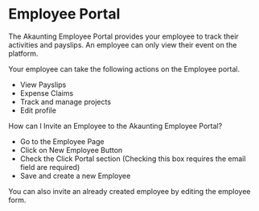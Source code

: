 Employee Portal
======

The Akaunting Employee Portal provides your employee to track their activities and payslips. An employee can only view their event on the platform. 

Your employee can take the following actions on the Employee portal.
- View Payslips
- Expense Claims
- Track and manage projects
- Edit profile

How can I Invite an Employee to the Akaunting Employee Portal?
- Go to the Employee Page 
- Click on New Employee Button 
- Check the Click Portal section (Checking this box requires the email field are required)
- Save and create a new Employee

You can also invite an already created employee by editing the employee form.